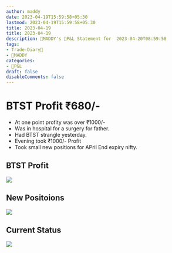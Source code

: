 ```yaml
---
author: maddy
date: 2023-04-19T15:59:58+05:30
lastmod: 2023-04-19T15:59:58+05:30
title: 2023-04-19
title: 2023-04-19
description: 🧔MADDY's 💸P&L Statement for  2023-04-20T08:59:58 
tags:
- Trade-Diary📗
- 🧔MADDY
categories: 
- 💸P&L
draft: false
disableComments: false
---
```

# BTST Profit ₹680/-

- At one point profity was over ₹1000/-
- Was in hospital for a surgery for father.
- Had BTST strangle yesterday.
- Evening took ₹1000/- Profit
- Took small new positions for APril End expiry nifty.

## BTST Profit

![](https://i.imgur.com/vQYoakx.png)

## New Positoions

![](https://i.imgur.com/giBEvfV.png)

## Current Status

![](https://i.imgur.com/NKJ998k.png)
